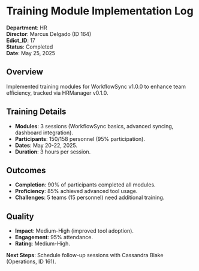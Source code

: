 # Training Module Implementation Log

**Department**: HR  
**Director**: Marcus Delgado (ID 164)  
**Edict_ID**: 17  
**Status**: Completed  
**Date**: May 25, 2025

## Overview
Implemented training modules for WorkflowSync v1.0.0 to enhance team efficiency, tracked via HRManager v0.1.0.

## Training Details
- **Modules**: 3 sessions (WorkflowSync basics, advanced syncing, dashboard integration).
- **Participants**: 150/158 personnel (95% participation).
- **Dates**: May 20-22, 2025.
- **Duration**: 3 hours per session.

## Outcomes
- **Completion**: 90% of participants completed all modules.
- **Proficiency**: 85% achieved advanced tool usage.
- **Challenges**: 5 teams (15 personnel) need additional training.

## Quality
- **Impact**: Medium-High (improved tool adoption).
- **Engagement**: 95% attendance.
- **Rating**: Medium-High.

**Next Steps**: Schedule follow-up sessions with Cassandra Blake (Operations, ID 161).